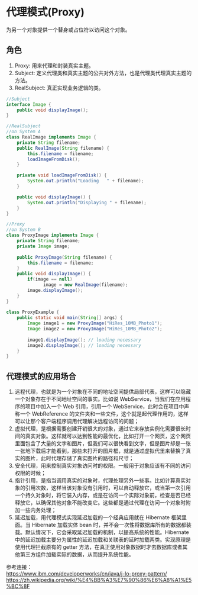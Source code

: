 # 代理模式(Proxy)
为另一个对象提供一个替身或占位符以访问这个对象。

## 角色
1. Proxy: 用来代理和封装真实主题。
2. Subject: 定义代理类和真实主题的公共对外方法，也是代理类代理真实主题的方法。
3. RealSubject: 真正实现业务逻辑的类。

```java
//Subject
interface Image {
    public void displayImage();
}

//RealSubject
//on System A 
class RealImage implements Image {
    private String filename;
    public RealImage(String filename) { 
        this.filename = filename;
        loadImageFromDisk();
    }

    private void loadImageFromDisk() {
        System.out.println("Loading   " + filename);
    }

    public void displayImage() { 
        System.out.println("Displaying " + filename); 
    }
}

//Proxy
//on System B 
class ProxyImage implements Image {
    private String filename;
    private Image image;
 
    public ProxyImage(String filename) { 
        this.filename = filename; 
    }
    public void displayImage() {
        if(image == null)
              image = new RealImage(filename);
        image.displayImage();
    }
}
 
class ProxyExample {
    public static void main(String[] args) {
        Image image1 = new ProxyImage("HiRes_10MB_Photo1");
        Image image2 = new ProxyImage("HiRes_10MB_Photo2");     
        
        image1.displayImage(); // loading necessary
        image2.displayImage(); // loading necessary
    }
}
```
## 代理模式的应用场合  
1. 远程代理，也就是为一个对象在不同的地址空间提供局部代表，这样可以隐藏一个对象存在于不同地址空间的事实。比如说 WebService，当我们在应用程序的项目中加入一个 Web 引用，引用一个 WebService，此时会在项目中声称一个 WebReference 的文件夹和一些文件，这个就是起代理作用的，这样可以让那个客户端程序调用代理解决远程访问的问题；   
2. 虚拟代理，是根据需要创建开销很大的对象，通过它来存放实例化需要很长时间的真实对象。这样就可以达到性能的最优化，比如打开一个网页，这个网页里面包含了大量的文字和图片，但我们可以很快看到文字，但是图片却是一张一张地下载后才能看到，那些未打开的图片框，就是通过虚拟代里来替换了真实的图片，此时代理存储了真实图片的路径和尺寸；   
3. 安全代理，用来控制真实对象访问时的权限。一般用于对象应该有不同的访问权限的时候；   
4. 指针引用，是指当调用真实的对象时，代理处理另外一些事。比如计算真实对象的引用次数，这样当该对象没有引用时，可以自动释放它，或当第一次引用一个持久对象时，将它装入内存，或是在访问一个实际对象前，检查是否已经释放它，以确保其他对象不能改变它。这些都是通过代理在访问一个对象时附加一些内务处理；   
5. 延迟加载，用代理模式实现延迟加载的一个经典应用就在 Hibernate 框架里面。当 Hibernate 加载实体 bean 时，并不会一次性将数据库所有的数据都装载。默认情况下，它会采取延迟加载的机制，以提高系统的性能。Hibernate 中的延迟加载主要分为属性的延迟加载和关联表的延时加载两类。实现原理是使用代理拦截原有的 getter 方法，在真正使用对象数据时才去数据库或者其他第三方组件加载实际的数据，从而提升系统性能。   

参考连接：   
https://www.ibm.com/developerworks/cn/java/j-lo-proxy-pattern/   
https://zh.wikipedia.org/wiki/%E4%BB%A3%E7%90%86%E6%A8%A1%E5%BC%8F
